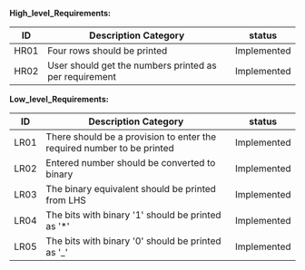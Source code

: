 **High\_level\_Requirements:**

| **ID** | **Description Category** | **status** |
| --- | --- | --- |
| HR01 | Four rows should be printed | Implemented |
| HR02 | User should get the numbers printed as per requirement | Implemented |

**Low\_level\_Requirements:**

| **ID** | **Description Category** | **status** |
| --- | --- | --- |
| LR01 | There should be a provision to enter the required number to be printed | Implemented |
| LR02 | Entered number should be converted to binary | Implemented |
| LR03 | The binary equivalent should be printed from LHS | Implemented |
| LR04 | The bits with binary '1' should be printed as '\*' | Implemented |
| LR05 | The bits with binary '0' should be printed as '\_' | Implemented |

